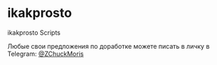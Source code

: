 # ikakprosto
ikakprosto Scripts

Любые свои предложения по доработке можете писать в личку в Telegram: [@ZChuckMoris](https://t.me/ZChuckMoris)
